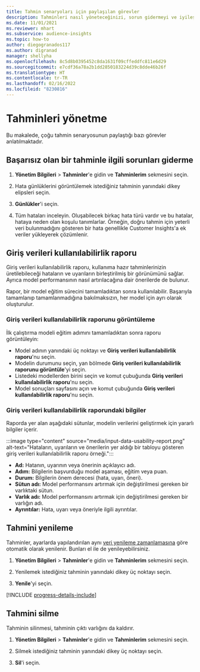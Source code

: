 ```yaml
---
title: Tahmin senaryoları için paylaşılan görevler
description: Tahminleri nasıl yöneteceğinizi, sorun gidermeyi ve iyileştirmeyi öğrenin.
ms.date: 11/01/2021
ms.reviewer: mhart
ms.subservice: audience-insights
ms.topic: how-to
author: diegogranados117
ms.author: digranad
manager: shellyha
ms.openlocfilehash: 8c5d8b0395452c8da1631f09cffeddfc811e6d29
ms.sourcegitcommit: e7cdf36a78a2b1dd2850183224d39c8dde46b26f
ms.translationtype: HT
ms.contentlocale: tr-TR
ms.lasthandoff: 02/16/2022
ms.locfileid: "8230816"
---
```

# <a name="manage-predictions"></a>Tahminleri yönetme

Bu makalede, çoğu tahmin senaryosunun paylaştığı bazı görevler anlatılmaktadır.

## <a name="troubleshoot-a-failed-prediction"></a>Başarısız olan bir tahminle ilgili sorunları giderme

1. **Yönetim Bilgileri** > **Tahminler**'e gidin ve **Tahminlerim** sekmesini seçin.

1. Hata günlüklerini görüntülemek istediğiniz tahminin yanındaki dikey elipsleri seçin.

1. **Günlükler**'i seçin.

1. Tüm hataları inceleyin. Oluşabilecek birkaç hata türü vardır ve bu hatalar, hataya neden olan koşulu tanımlarlar. Örneğin, doğru tahmin için yeterli veri bulunmadığını gösteren bir hata genellikle Customer Insights'a ek veriler yükleyerek çözümlenir.

## <a name="input-data-usability-report"></a>Giriş verileri kullanılabilirlik raporu

Giriş verileri kullanılabilirlik raporu, kullanıma hazır tahminlerinizin üretilebileceği hataların ve uyarıların birleştirilmiş bir görünümünü sağlar. Ayrıca model performansının nasıl artırılacağına dair önerilerde de bulunur.

Rapor, bir model eğitim sürecini tamamladıktan sonra kullanılabilir. Başarıyla tamamlanıp tamamlanmadığına bakılmaksızın, her model için ayrı olarak oluşturulur.

### <a name="view-the-input-data-usability-report"></a>Giriş verileri kullanılabilirlik raporunu görüntüleme

İlk çalıştırma modeli eğitim adımını tamamladıktan sonra raporu görüntüleyin:
- Model adının yanındaki üç noktayı ve **Giriş verileri kullanılabilirlik raporu**'nu seçin.
- Modelin durumunu seçin, yan bölmede **Giriş verileri kullanılabilirlik raporunu görüntüle**'yi seçin.
- Listedeki modellerden birini seçin ve komut çubuğunda **Giriş verileri kullanılabilirlik raporu**'nu seçin.
- Model sonuçları sayfasını açın ve komut çubuğunda **Giriş verileri kullanılabilirlik raporu**'nu seçin.

### <a name="information-in-the-input-data-usability-report"></a>Giriş verileri kullanılabilirlik raporundaki bilgiler

Raporda yer alan aşağıdaki sütunlar, modelin verilerini geliştirmek için yararlı bilgiler içerir.

:::image type="content" source="media/input-data-usability-report.png" alt-text="Hataların, uyarıların ve önerilerin yer aldığı bir tabloyu gösteren giriş verileri kullanılabilirlik raporu örneği.":::

- **Ad:** Hatanın, uyarının veya önerinin açıklayıcı adı.
- **Adım:** Bilgilerin başvurduğu model aşaması, eğitim veya puan.
- **Durum:** Bilgilerin önem derecesi (hata, uyarı, öneri).
- **Sütun adı:** Model performansını artırmak için değiştirilmesi gereken bir varlıktaki sütun.
- **Varlık adı:** Model performansını artırmak için değiştirilmesi gereken bir varlığın adı.
- **Ayrıntılar:** Hata, uyarı veya öneriyle ilgili ayrıntılar.

## <a name="refresh-a-prediction"></a>Tahmini yenileme

Tahminler, ayarlarda yapılandırılan aynı [veri yenileme zamanlamasına](system.md#schedule-tab) göre otomatik olarak yenilenir. Bunları el ile de yenileyebilirsiniz.

1. **Yönetim Bilgileri** > **Tahminler**'e gidin ve **Tahminlerim** sekmesini seçin.

1. Yenilemek istediğiniz tahminin yanındaki dikey üç noktayı seçin.

1. **Yenile**'yi seçin.

[!INCLUDE [progress-details-include](../includes/progress-details-pane.md)]

## <a name="delete-a-prediction"></a>Tahmini silme

Tahminin silinmesi, tahminin çıktı varlığını da kaldırır.

1. **Yönetim Bilgileri** > **Tahminler**'e gidin ve **Tahminlerim** sekmesini seçin.

1. Silmek istediğiniz tahminin yanındaki dikey üç noktayı seçin.

1. **Sil**'i seçin.
